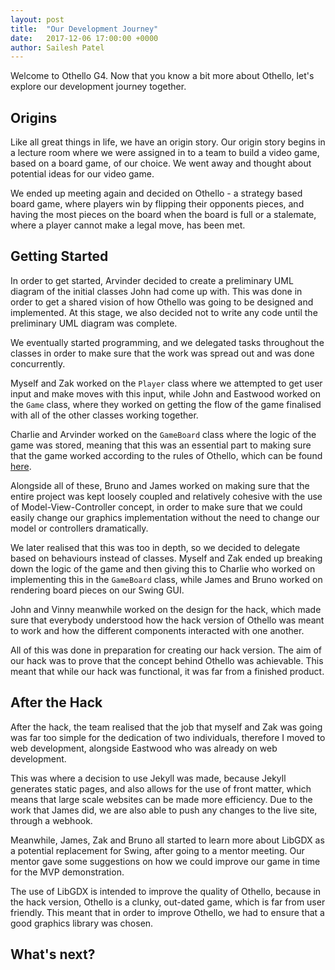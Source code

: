 ```yaml
---
layout: post
title:  "Our Development Journey"
date:   2017-12-06 17:00:00 +0000
author: Sailesh Patel
---
```


Welcome to Othello G4. Now that you know a bit more about Othello, let's explore our development journey together.

## Origins

Like all great things in life, we have an origin story. Our origin story begins in a lecture room where we were assigned in to a team to build a video game, based on a board game, of our choice. We went away and thought about potential ideas for our video game.

We ended up meeting again and decided on Othello - a strategy based board game, where players win by flipping their opponents pieces, and having the most pieces on the board when the board is full or a stalemate, where a player cannot make a legal move, has been met.

## Getting Started

In order to get started, Arvinder decided to create a preliminary UML diagram of the initial classes John had come up with. This was done in order to get a shared vision of how Othello was going to be designed and implemented. At this stage, we also decided not to write any code until the preliminary UML diagram was complete.

We eventually started programming, and we delegated tasks throughout the classes in order to make sure that the work was spread out and was done concurrently.

Myself and Zak worked on the `Player` class where we attempted to get user input and make moves with this input, while John and Eastwood worked on the `Game` class, where they worked on getting the flow of the game finalised with all of the other classes working together.

Charlie and Arvinder worked on the `GameBoard` class where the logic of the game was stored, meaning that this was an essential part to making sure that the game worked according to the rules of Othello, which can be found [here](https://www.othellog4.com/2017/10/16/welcome-to-g4-othello.html).

Alongside all of these, Bruno and James worked on making sure that the entire project was kept loosely coupled and relatively cohesive with the use of Model-View-Controller concept, in order to make sure that we could easily change our graphics implementation without the need to change our model or controllers dramatically.

We later realised that this was too in depth, so we decided to delegate based on behaviours instead of classes. Myself and Zak ended up breaking down the logic of the game and then giving this to Charlie who worked on implementing this in the `GameBoard` class, while James and Bruno worked on rendering board pieces on our Swing GUI.

John and Vinny meanwhile worked on the design for the hack, which made sure that everybody understood how the hack version of Othello was meant to work and how the different components interacted with one another.

All of this was done in preparation for creating our hack version. The aim of our hack was to prove that the concept behind Othello was achievable. This meant that while our hack was functional, it was far from a finished product.

## After the Hack
After the hack, the team realised that the job that myself and Zak was going was far too simple for the dedication of two individuals, therefore I moved to web development, alongside Eastwood who was already on web development.

This was where a decision to use Jekyll was made, because Jekyll generates static pages, and also allows for the use of front matter, which means that large scale websites can be made more efficiency. Due to the work that James did, we are also able to push any changes to the live site, through a webhook.

Meanwhile, James, Zak and Bruno all started to learn more about LibGDX as a potential replacement for Swing, after going to a mentor meeting. Our mentor gave some suggestions on how we could improve our game in time for the MVP demonstration.

The use of LibGDX is intended to improve the quality of Othello, because in the hack version, Othello is a clunky, out-dated game, which is far from user friendly. This meant that in order to improve Othello, we had to ensure that a good graphics library was chosen.

## What's next? 
